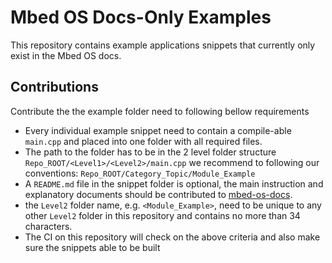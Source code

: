 # Mbed OS Docs-Only Examples
This repository contains example applications snippets that currently only exist in the Mbed OS docs.

## Contributions

Contribute the the example folder need to following bellow requirements
- Every individual example snippet need to contain a compile-able `main.cpp` and placed into one folder with all required files.
- The path to the folder has to be in the 2 level folder structure `Repo_ROOT/<Level1>/<Level2>/main.cpp` we recommend to following our conventions: `Repo_ROOT/Category_Topic/Module_Example`
- A `README.md` file in the snippet folder is optional, the main instruction and explanatory documents should be contributed to [mbed-os-docs](https://github.com/ARMmbed/mbed-os-5-docs). 
- the `Level2` folder name, e.g. `<Module_Example>`, need to be unique to any other `Level2` folder in this repository and contains no more than 34 characters.
- The CI on this repository will check on the above criteria and also make sure the snippets able to be built 

